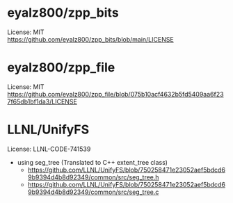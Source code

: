 # eyalz800/zpp_bits
License: MIT  
https://github.com/eyalz800/zpp_bits/blob/main/LICENSE

# eyalz800/zpp_file
License: MIT  
https://github.com/eyalz800/zpp_file/blob/075b10acf4632b5fd5409aa6f237f65db1bf1da3/LICENSE

# LLNL/UnifyFS
License: LLNL-CODE-741539  

- using seg_tree (Translated to C++ extent_tree class)
  - https://github.com/LLNL/UnifyFS/blob/750258471e23052aef5bdcd69b9394d4b8d92349/common/src/seg_tree.h
  - https://github.com/LLNL/UnifyFS/blob/750258471e23052aef5bdcd69b9394d4b8d92349/common/src/seg_tree.c
